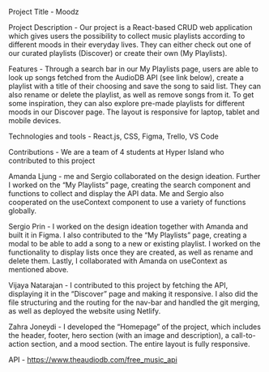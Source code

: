 Project Title - Moodz

Project Description - Our project is a React-based CRUD web application which gives users the possibility to collect music playlists according to different moods in their everyday lives. They can either check out one of our curated playlists (Discover) or create their own (My Playlists).

Features - Through a search bar in our My Playlists page, users are able to look up songs fetched from the AudioDB API (see link below), create a playlist with a title of their choosing and save the song to said list. They can also rename or delete the playlist, as well as remove songs from it. To get some inspiration, they can also explore pre-made playlists for different moods in our Discover page. The layout is responsive for laptop, tablet and mobile devices.

Technologies and tools - React.js, CSS, Figma, Trello, VS Code

Contributions - We are a team of 4 students at Hyper Island who contributed to this project

Amanda Ljung - me and Sergio collaborated on the design ideation. Further I worked on the “My Playlists” page, creating the search component and functions to collect and display the API data. Me and Sergio also cooperated on the useContext component to use a variety of functions globally. 

Sergio Prin - I worked on the design ideation together with Amanda and built it in Figma. I also contributed to the “My Playlists” page, creating a modal to be able to add a song to a new or existing playlist. I worked on the functionality to display lists once they are created, as well as rename and delete them. Lastly, I collaborated with Amanda on useContext as mentioned above.  

Vijaya Natarajan - I contributed to this project by fetching the API, displaying it in the “Discover” page and making it responsive. I also did the file structuring and the routing for the nav-bar and handled the git merging, as well as deployed the website using Netlify.

Zahra Joneydi - I developed the “Homepage” of the project, which includes the header, footer, hero section (with an image and description), a call-to-action section, and a mood section. The entire layout is fully responsive.

API - https://www.theaudiodb.com/free_music_api
